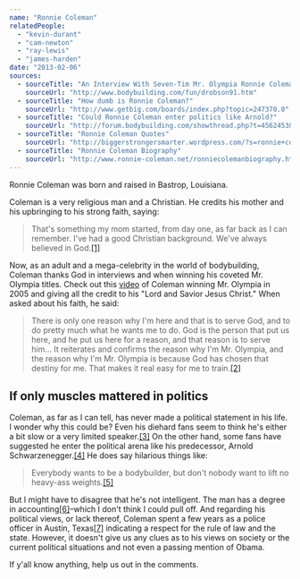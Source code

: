 ```yaml
---
name: "Ronnie Coleman"
relatedPeople:
  - "kevin-durant"
  - "cam-newton"
  - "ray-lewis"
  - "james-harden"
date: "2013-02-06"
sources:
  - sourceTitle: "An Interview With Seven-Tim Mr. Olympia Ronnie Coleman"
    sourceUrl: "http://www.bodybuilding.com/fun/drobson91.htm"
  - sourceTitle: "How dumb is Ronnie Coleman?"
    sourceUrl: "http://www.getbig.com/boards/index.php?topic=247370.0"
  - sourceTitle: "Could Ronnie Coleman enter politics like Arnold?"
    sourceUrl: "http://forum.bodybuilding.com/showthread.php?t=4562453&page=1"
  - sourceTitle: "Ronnie Coleman Quotes"
    sourceUrl: "http://biggerstrongersmarter.wordpress.com/?s=ronnie+coleman+quotes"
  - sourceTitle: "Ronnie Coleman Biography"
    sourceUrl: "http://www.ronnie-coleman.net/ronniecolemanbiography.html"
---
```


Ronnie Coleman was born and raised in Bastrop, Louisiana.

Coleman is a very religious man and a Christian. He credits his mother and his upbringing to his strong faith, saying:

>That's something my mom started, from day one, as far back as I can remember. I've had a good Christian background. We've always believed in God.<a class="source-citation" href="#http://www.bodybuilding.com/fun/drobson91.htm" title="An Interview With Seven-Tim Mr. Olympia Ronnie Coleman">[1]</a>

Now, as an adult and a mega-celebrity in the world of bodybuilding, Coleman thanks God in interviews and when winning his coveted Mr. Olympia titles. Check out this [video](http://www.youtube.com/watch?v=ogt3aZcBZIg) of Coleman winning Mr. Olympia in 2005 and giving all the credit to his "Lord and Savior Jesus Christ." When asked about his faith, he said:

>There is only one reason why I'm here and that is to serve God, and to do pretty much what he wants me to do. God is the person that put us here, and he put us here for a reason, and that reason is to serve him… It reiterates and confirms the reason why I'm Mr. Olympia, and the reason why I'm Mr. Olympia is because God has chosen that destiny for me. That makes it real easy for me to train.<a class="source-citation" href="#http://www.bodybuilding.com/fun/drobson91.htm" title="An Interview With Seven-Tim Mr. Olympia Ronnie Coleman">[2]</a>

## 

## If only muscles mattered in politics

Coleman, as far as I can tell, has never made a political statement in his life. I wonder why this could be? Even his diehard fans seem to think he's either a bit slow or a very limited speaker.<a class="source-citation" href="#http://www.getbig.com/boards/index.php?topic=247370.0" title="How dumb is Ronnie Coleman?">[3]</a> On the other hand, some fans have suggested he enter the political arena like his predecessor, Arnold Schwarzenegger.<a class="source-citation" href="#http://forum.bodybuilding.com/showthread.php?t=4562453&page=1" title="Could Ronnie Coleman enter politics like Arnold?">[4]</a> He does say hilarious things like:

>Everybody wants to be a bodybuilder, but don't nobody want to lift no heavy-ass weights.<a class="source-citation" href="#http://biggerstrongersmarter.wordpress.com/?s=ronnie+coleman+quotes" title="Ronnie Coleman Quotes">[5]</a>

But I might have to disagree that he's not intelligent. The man has a degree in accounting<a class="source-citation" href="#http://www.ronnie-coleman.net/ronniecolemanbiography.html" title="Ronnie Coleman Biography">[6]</a>–which I don't think I could pull off. And regarding his political views, or lack thereof, Coleman spent a few years as a police officer in Austin, Texas<a class="source-citation" href="#http://www.ronnie-coleman.net/ronniecolemanbiography.html" title="Ronnie Coleman Biography">[7]</a> indicating a respect for the rule of law and the state. However, it doesn't give us any clues as to his views on society or the current political situations and not even a passing mention of Obama.

If y'all know anything, help us out in the comments.